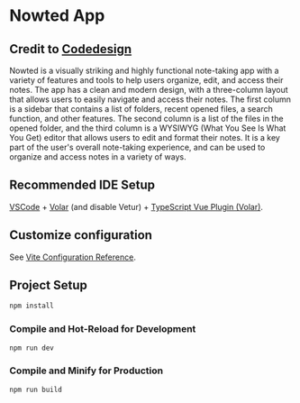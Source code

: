 # Nowted App

## Credit to [Codedesign](https://codedesign.dev/challenge/nowted-app)

Nowted is a visually striking and highly functional note-taking app with a variety of features and tools to help users organize, edit, and access their notes. The app has a clean and modern design, with a three-column layout that allows users to easily navigate and access their notes. The first column is a sidebar that contains a list of folders, recent opened files, a search function, and other features. The second column is a list of the files in the opened folder, and the third column is a WYSIWYG (What You See Is What You Get) editor that allows users to edit and format their notes. It is a key part of the user's overall note-taking experience, and can be used to organize and access notes in a variety of ways.

## Recommended IDE Setup

[VSCode](https://code.visualstudio.com/) + [Volar](https://marketplace.visualstudio.com/items?itemName=Vue.volar) (and disable Vetur) + [TypeScript Vue Plugin (Volar)](https://marketplace.visualstudio.com/items?itemName=Vue.vscode-typescript-vue-plugin).

## Customize configuration

See [Vite Configuration Reference](https://vitejs.dev/config/).

## Project Setup

```sh
npm install
```

### Compile and Hot-Reload for Development

```sh
npm run dev
```

### Compile and Minify for Production

```sh
npm run build
```
